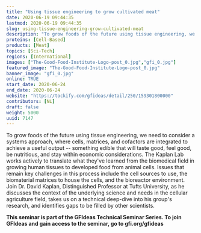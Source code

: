 ```yaml
---
title: "Using tissue engineering to grow cultivated meat"
date: 2020-06-19 09:44:35
lastmod: 2020-06-19 09:44:35
slug: using-tissue-engineering-grow-cultivated-meat
description: "To grow foods of the future using tissue engineering, we need to consider a systems approach, where cells, matrices, and cofactors are integrated to achieve a useful output – something edible that will taste good, feel good, be nutritious, and stay within economic considerations. The Kaplan Lab works actively to translate what they've learned from the biomedical field in growing human tissues to developed food from animal cells. Issues that remain key challenges in this process include the cell sources to use, the biomaterial matrices to house the cells, and the bioreactor environment."
proteins: [Cell-Based]
products: [Meat]
topics: [Sci-Tech]
regions: [International]
images: ["The-Good-Food-Institute-Logo-post_0.jpg","gfi_0.jpg"]
featured_image: "The-Good-Food-Institute-Logo-post_0.jpg"
banner_image: "gfi_0.jpg"
online: TRUE
start_date: 2020-06-24
end_date: 2020-06-24
website: "https://tockify.com/gfideas/detail/250/159301800000"
contributors: [NL]
draft: false
weight: 5000
uuid: 7147
---
```

To grow foods of the future using tissue engineering, we need to
consider a systems approach, where cells, matrices, and cofactors are
integrated to achieve a useful output -- something edible that will
taste good, feel good, be nutritious, and stay within economic
considerations. The Kaplan Lab works actively to translate what they\'ve
learned from the biomedical field in growing human tissues to developed
food from animal cells. Issues that remain key challenges in this
process include the cell sources to use, the biomaterial matrices to
house the cells, and the bioreactor environment. Join Dr. David Kaplan,
Distinguished Professor at Tufts University, as he discusses the context
of the underlying science and needs in the cellular agriculture field,
takes us on a technical deep-dive into his group\'s research, and
identifies gaps to be filled by other scientists.

**This seminar is part of the GFIdeas Technical Seminar Series. To join
GFIdeas and gain access to the seminar, go to gfi.org/gfideas**

